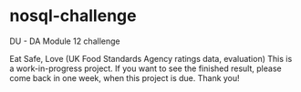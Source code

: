 # nosql-challenge
DU - DA Module 12 challenge

Eat Safe, Love (UK Food Standards Agency ratings data, evaluation)
This is a work-in-progress project. If you want to see the finished result, please come back in one week, when this project is due. Thank you!
